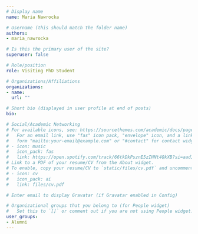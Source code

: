 ```yaml
---
# Display name
name: Maria Nawrocka

# Username (this should match the folder name)
authors:
- maria_nawrocka

# Is this the primary user of the site?
superuser: false

# Role/position
role: Visiting PhD Student

# Organizations/Affiliations
organizations:
- name:
  url: ""

# Short bio (displayed in user profile at end of posts)
bio:

# Social/Academic Networking
# For available icons, see: https://sourcethemes.com/academic/docs/page-builder/#icons
#   For an email link, use "fas" icon pack, "envelope" icon, and a link in the
#   form "mailto:your-email@example.com" or "#contact" for contact widget.
# - icon: music
#   icon_pack: fas
#   link: https://open.spotify.com/track/66tkDkPsznE5zIHNt4QkXB?si=aad147ee54044638
# Link to a PDF of your resume/CV from the About widget.
# To enable, copy your resume/CV to `static/files/cv.pdf` and uncomment the lines below.
# - icon: cv
#   icon_pack: ai
#   link: files/cv.pdf

# Enter email to display Gravatar (if Gravatar enabled in Config)

# Organizational groups that you belong to (for People widget)
#   Set this to `[]` or comment out if you are not using People widget.
user_groups:
- Alumni
---
```


<!-- **Maria Nawrocka** is a PhD candidate at the Doctoral School of Social Sciences, at the University of Warsaw. Her research focuses on the discourse surrounding refugees in Polish public television. Utilizing a customized NLP framework designed for the Polish language, she aims to uncover patterns and shifts in the representation of refugees over the past decade. -->
